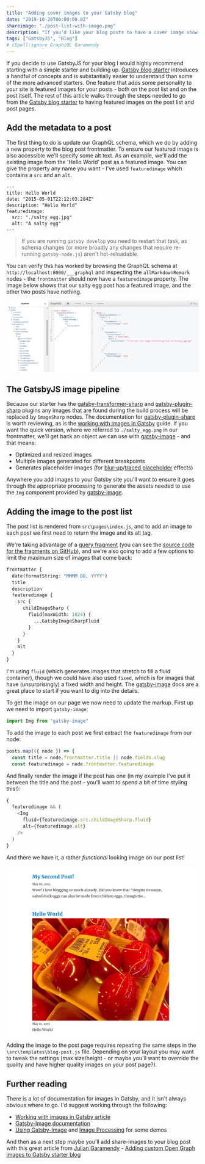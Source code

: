 ```yaml
---
title: "Adding cover images to your Gatsby blog"
date: "2019-10-20T00:00:00.0Z"
shareimage: "./post-list-with-image.png"
description: "If you'd like your blog posts to have a cover image show up on the post list and (or!) the post page, this guide will let you get responsive images that are also a11y approved."
tags: ["GatsbyJS", "Blog"]
# cSpell:ignore GraphiQL Garamendy
---
```


If you decide to use GatsbyJS for your blog I would highly recommend starting with a simple starter and building up. [Gatsby blog starter] introduces a handful of concepts and is substantially easier to understand than some of the more advanced starters. One feature that adds some personality to your site is featured images for your posts - both on the post list and on the post itself. The rest of this article walks through the steps needed to go from the [Gatsby blog starter] to having featured images on the post list and post pages.

## Add the metadata to a post

The first thing to do is update our GraphQL schema, which we do by adding a new property to the blog post frontmatter. To ensure our featured image is also accessible we'll specify some alt text. As an example, we'll add the existing image from the 'Hello World' post as a featured image. You can give the property any name you want - I've used `featuredimage` which contains a `src` and an `alt`.

```
---
title: Hello World
date: "2015-05-01T22:12:03.284Z"
description: "Hello World"
featuredimage:
  src: "./salty_egg.jpg"
  alt: "A salty egg"
---
```

> If you are running `gatsby develop` you need to restart that task, as schema changes (or more broadly any changes that require re-running `gatsby-node.js`) aren't hot-reloadable.

You can verify this has worked by browsing the GraphQL schema at `http://localhost:8000/___graphql` and inspecting the `allMarkdownRemark` nodes - the `frontmatter` should now have a `featuredimage` property. The image below shows that our salty egg post has a featured image, and the other two posts have nothing.

![GraphiQL showing featuredimage](./salty-egg-featured.png)

## The GatsbyJS image pipeline

Because our starter has the [gatsby-transformer-sharp] and [gatsby-plugin-sharp] plugins any images that are found during the build process will be replaced by `ImageSharp` nodes. The documentation for [gatsby-plugin-sharp] is worth reviewing, as is the [working with images in Gatsby] guide. If you want the quick version, where we referred to `./salty_egg.png` in our frontmatter, we'll get back an object we can use with [gatsby-image] - and that means:

- Optimized and resized images
- Multiple images generated for different breakpoints
- Generates placeholder images (for [blur-up]/[traced placeholder] effects)

Anywhere you add images to your Gatsby site you'll want to ensure it goes through the appropriate processing to generate the assets needed to use the `Img` component provided by [gatsby-image].

## Adding the image to the post list

The post list is rendered from `src\pages\index.js`, and to add an image to each post we first need to return the image and its alt tag.

We're taking advantage of a [query fragment][gatsby image query fragment] (you can see the [source code for the fragments on GitHub][gatsby image fragment source]), and we're also going to add a few options to limit the maximum size of images that come back:

```graphql
frontmatter {
  date(formatString: "MMMM DD, YYYY")
  title
  description
  featuredimage {
    src {
      childImageSharp {
        fluid(maxWidth: 1024) {
          ...GatsbyImageSharpFluid
        }
      }
    }
    alt
  }
}
```

I'm using `fluid` (which generates images that stretch to fill a fluid container), though we could have also used `fixed`, which is for images that have (unsurprisingly) a fixed width and height. The [gatsby-image] docs are a great place to start if you want to dig into the details.

To get the image on our page we now need to update the markup. First up we need to import `gatsby-image`:

```js
import Img from "gatsby-image"
```

To add the image to each post we first extract the `featuredimage` from our node:

```js
posts.map(({ node }) => {
  const title = node.frontmatter.title || node.fields.slug
  const featuredimage = node.frontmatter.featuredimage
```

And finally render the image if the post has one (in my example I've put it between the title and the post - you'll want to spend a bit of time styling this!):

```js
{
  featuredimage && (
    <Img
      fluid={featuredimage.src.childImageSharp.fluid}
      alt={featuredimage.alt}
    />
  )
}
```

And there we have it, a rather _functional_ looking image on our post list!

![Post list with image](./post-list-with-image.png)

Adding the image to the post page requires repeating the same steps in the `\src\templates\blog-post.js` file. Depending on your layout you may want to tweak the settings (max size/height - or maybe you'll want to override the quality and have higher quality images on your post page?).

## Further reading

There is a lot of documentation for images in Gatsby, and it isn't always obvious where to go. I'd suggest working through the following:

- [Working with images in Gatsby article][working with images in gatsby]
- [Gatsby-Image documentation][gatsby-image]
- [Using Gatsby-Image][using-gatsby-image] and [Image Processing][image-processing] for some demos

And then as a next step maybe you'll add share-images to your blog post with this great article from [Julian Garamendy] - [Adding custom Open Graph images to Gatsby starter blog]

[gatsby blog starter]: https://github.com/gatsbyjs/gatsby-starter-blog
[gatsby-transformer-sharp]: https://github.com/gatsbyjs/gatsby/tree/master/packages/gatsby-transformer-sharp
[gatsby-plugin-sharp]: https://github.com/gatsbyjs/gatsby/tree/master/packages/gatsby-plugin-sharp
[gatsby-image]: https://www.gatsbyjs.org/docs/gatsby-image
[working with images in gatsby]: https://www.gatsbyjs.org/docs/working-with-images/
[traced-svg]: https://using-gatsby-image.gatsbyjs.org/traced-svg/
[blur-up]: https://using-gatsby-image.gatsbyjs.org/blur-up/
[traced placeholder]: https://using-gatsby-image.gatsbyjs.org/traced-svg/
[gatsby image query fragment]: https://www.gatsbyjs.org/docs/gatsby-image/#image-query-fragments
[gatsby image fragment source]: https://github.com/gatsbyjs/gatsby/blob/master/packages/gatsby-transformer-sharp/src/fragments.js
[using-gatsby-image]: https://using-gatsby-image.gatsbyjs.org
[image-processing]: https://image-processing.gatsbyjs.org/
[julian garamendy]: https://juliangaramendy.dev/
[adding custom open graph images to gatsby starter blog]: https://juliangaramendy.dev/custom-open-graph-images-in-gatsby-blog/

